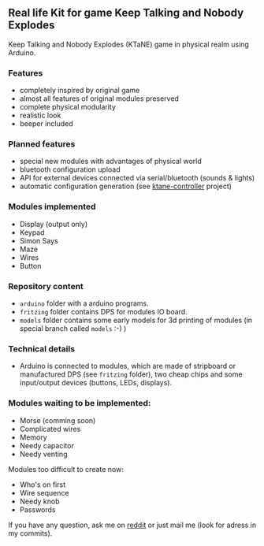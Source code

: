 ## Real life Kit for game Keep Talking and Nobody Explodes

Keep Talking and Nobody Explodes (KTaNE) game in physical realm using Arduino.

### Features

 - completely inspired by original game
 - almost all features of original modules preserved
 - complete physical modularity
 - realistic look
 - beeper included

### Planned features

 - special new modules with advantages of physical world
 - bluetooth configuration upload
 - API for external devices connected via serial/bluetooth (sounds & lights)
 - automatic configuration generation (see [ktane-controller](https://github.com/hanzikl/ktane-controller) project)

### Modules implemented
 - Display (output only)
 - Keypad
 - Simon Says
 - Maze
 - Wires
 - Button

### Repository content

 - `arduino` folder with a arduino programs.
 - `fritzing` folder contains DPS for modules IO board.
 - `models` folder contains some early models for 3d printing of modules (in special branch called `models` :-) )

### Technical details
 - Arduino is connected to modules, which are made of stripboard or manufactured DPS (see `fritzing` folder),
  two cheap chips and some input/output devices (buttons, LEDs, displays).

### Modules waiting to be implemented:
 - Morse (comming soon)
 - Complicated wires
 - Memory
 - Needy capacitor
 - Needy venting

Modules too difficult to create now:
 - Who's on first
 - Wire sequence
 - Needy knob
 - Passwords

If you have any question, ask me on [reddit](https://www.reddit.com/r/ktane/comments/6cxbbc/ktane_real_kit_work_in_progress_wanna_see_more/) or just mail me (look for adress in my commits).
